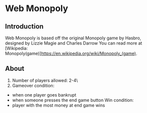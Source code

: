 # Web Monopoly

## Introduction
Web Monopoly is based off the original Monopoly game by Hasbro, designed by Lizzie Magie and Charles Darrow
You can read more at [Wikipedia: Monopoly(game)]https://en.wikipedia.org/wiki/Monopoly_(game).

## About
1. Number of players allowed: 2-4\
2. Gameover condition:
- when one player goes bankrupt
- when someone presses the end game button
Win condition:
- player with the most money at end game wins
